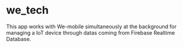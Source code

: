 # we_tech

This app works with We-mobile simultaneously at the background for managing a IoT device through datas coming from Firebase Realtime Database.

